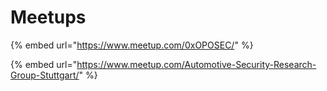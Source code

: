 # Meetups

{% embed url="https://www.meetup.com/0xOPOSEC/" %}

{% embed url="https://www.meetup.com/Automotive-Security-Research-Group-Stuttgart/" %}



